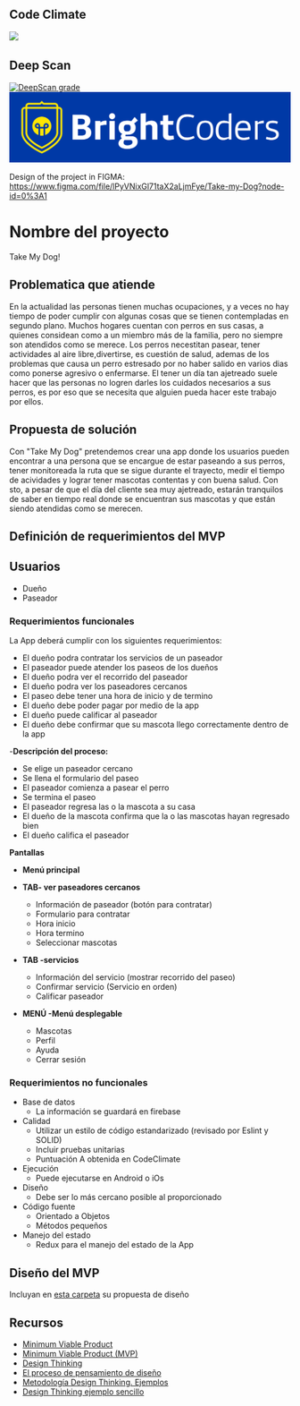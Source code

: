 ## Code Climate
<a href="https://codeclimate.com/github/BC-MAY-21-RN/proyecto-final-pf-n21-t2/maintainability"><img src="https://api.codeclimate.com/v1/badges/6e1a9a54bba9a1825145/maintainability" width="500px"/></a>

## Deep Scan
<a href="https://deepscan.io/dashboard#view=project&tid=16251&pid=19989&bid=529711"><img src="https://deepscan.io/api/teams/16251/projects/19989/branches/529711/badge/grade.svg" alt="DeepScan grade" width="500px"></a>
![BrightCoders Logo](img/logo-bc.png)


Design of the project in FIGMA: https://www.figma.com/file/lPyVNixGl71taX2aLjmFye/Take-my-Dog?node-id=0%3A1

# Nombre del proyecto
Take My Dog!

## Problematica que atiende
En la actualidad las personas tienen muchas ocupaciones, y a veces no hay tiempo de poder cumplir con algunas cosas que se tienen contempladas en segundo plano.
Muchos hogares cuentan con perros en sus casas, a quienes considean como a un miembro más de la familia, pero no siempre son atendidos como se merece. Los perros necestitan pasear, tener actividades al aire libre,divertirse, es cuestión de salud, ademas de los problemas que causa un perro estresado por no haber salido en varios dias como ponerse agresivo o enfermarse.
El tener un día tan ajetreado suele hacer que las personas no logren darles los cuidados necesarios a sus perros, es por eso que se necesita que alguien pueda hacer este trabajo
por ellos.

## Propuesta de solución
Con "Take My Dog" pretendemos crear una app donde los usuarios pueden encontrar a una persona que se encargue de estar paseando a sus perros, tener monitoreada la ruta que
se sigue durante el trayecto, medir el tiempo de acividades y lograr tener mascotas contentas y con buena salud. Con sto, a pesar de que el día del cliente sea muy ajetreado,
estarán tranquilos de saber en tiempo real donde se encuentran sus mascotas y que están siendo atendidas como se merecen.

## Definición de requerimientos del MVP

## Usuarios
- Dueño
- Paseador

### Requerimientos funcionales
La App deberá cumplir con los siguientes requerimientos:

- El dueño podra contratar los servicios de un paseador
- El paseador puede atender los paseos de los dueños
- El dueño podra ver el recorrido del paseador
- El dueño podra ver los paseadores cercanos
- El paseo debe tener una hora de inicio y de termino
- El dueño debe poder pagar por medio de la app
- El dueño puede calificar al paseador
- El dueño debe confirmar que su mascota llego correctamente dentro de la app

-**Descripción del proceso:**
- Se elige un paseador cercano
-  Se llena el formulario del paseo
-  El paseador comienza a pasear el perro
- Se termina el paseo
- El paseador regresa las o la mascota a su casa
- El dueño de la mascota confirma que la o las mascotas hayan regresado bien
-  El dueño califica el paseador

**Pantallas**
- **Menú principal**
- **TAB- ver paseadores cercanos**
  - Información de paseador (botón para contratar)
  - Formulario para contratar
  - Hora inicio
  - Hora termino
  - Seleccionar mascotas

- **TAB -servicios**
  - Información del servicio (mostrar recorrido del paseo)
  - Confirmar servicio (Servicio en orden)
  - Calificar paseador

- **MENÚ -Menú desplegable**
  - Mascotas
  - Perfil
  - Ayuda
  - Cerrar sesión
### Requerimientos no funcionales
- Base de datos
  - La información se guardará en firebase
- Calidad
  - Utilizar un estilo de código estandarizado (revisado por Eslint y SOLID)
  - Incluir pruebas unitarias
  - Puntuación A obtenida en CodeClimate
- Ejecución
  - Puede ejecutarse en Android o iOs
- Diseño
  - Debe ser lo más cercano posible al proporcionado
- Código fuente
  - Orientado a Objetos
  - Métodos pequeños
- Manejo del estado
  - Redux para el manejo del estado de la App
## Diseño del MVP

Incluyan en [esta carpeta](/design) su propuesta de diseño

## Recursos

- [Minimum Viable Product](https://www.agilealliance.org/glossary/mvp/#q=~(infinite~false~filters~(tags~(~'mvp))~searchTerm~'~sort~false~sortDirection~'asc~page~1))
- [Minimum Viable Product (MVP)](https://www.productplan.com/glossary/minimum-viable-product/)
- [Design Thinking](https://www.interaction-design.org/literature/topics/design-thinking)
- [El proceso de pensamiento de diseño](https://www.youtube.com/watch?v=_r0VX-aU_T8)
- [Metodología Design Thinking. Ejemplos](https://www.youtube.com/watch?v=_ul3wfKss58) 
- [Design Thinking ejemplo sencillo](https://www.youtube.com/watch?v=_H33tA2-j0s)
